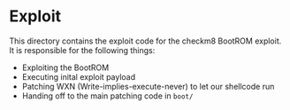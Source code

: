 # Exploit

This directory contains the exploit code for the checkm8 BootROM exploit. It is responsible for the following things:
* Exploiting the BootROM
* Executing inital exploit payload
* Patching WXN (Write-implies-execute-never) to let our shellcode run
* Handing off to the main patching code in `boot/`